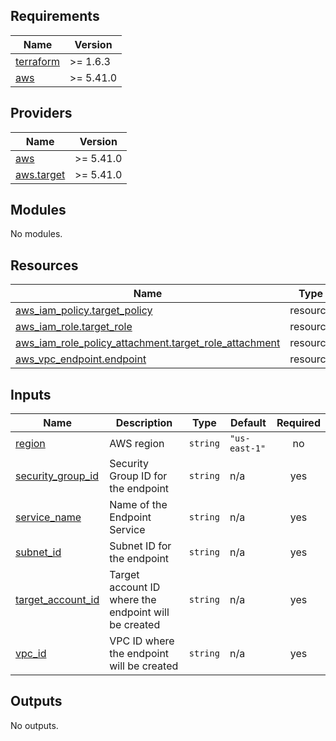 <!-- BEGIN_TF_DOCS -->
## Requirements

| Name | Version |
|------|---------|
| <a name="requirement_terraform"></a> [terraform](#requirement\_terraform) | >= 1.6.3 |
| <a name="requirement_aws"></a> [aws](#requirement\_aws) | >= 5.41.0 |

## Providers

| Name | Version |
|------|---------|
| <a name="provider_aws"></a> [aws](#provider\_aws) | >= 5.41.0 |
| <a name="provider_aws.target"></a> [aws.target](#provider\_aws.target) | >= 5.41.0 |

## Modules

No modules.

## Resources

| Name | Type |
|------|------|
| [aws_iam_policy.target_policy](https://registry.terraform.io/providers/hashicorp/aws/latest/docs/resources/iam_policy) | resource |
| [aws_iam_role.target_role](https://registry.terraform.io/providers/hashicorp/aws/latest/docs/resources/iam_role) | resource |
| [aws_iam_role_policy_attachment.target_role_attachment](https://registry.terraform.io/providers/hashicorp/aws/latest/docs/resources/iam_role_policy_attachment) | resource |
| [aws_vpc_endpoint.endpoint](https://registry.terraform.io/providers/hashicorp/aws/latest/docs/resources/vpc_endpoint) | resource |

## Inputs

| Name | Description | Type | Default | Required |
|------|-------------|------|---------|:--------:|
| <a name="input_region"></a> [region](#input\_region) | AWS region | `string` | `"us-east-1"` | no |
| <a name="input_security_group_id"></a> [security\_group\_id](#input\_security\_group\_id) | Security Group ID for the endpoint | `string` | n/a | yes |
| <a name="input_service_name"></a> [service\_name](#input\_service\_name) | Name of the Endpoint Service | `string` | n/a | yes |
| <a name="input_subnet_id"></a> [subnet\_id](#input\_subnet\_id) | Subnet ID for the endpoint | `string` | n/a | yes |
| <a name="input_target_account_id"></a> [target\_account\_id](#input\_target\_account\_id) | Target account ID where the endpoint will be created | `string` | n/a | yes |
| <a name="input_vpc_id"></a> [vpc\_id](#input\_vpc\_id) | VPC ID where the endpoint will be created | `string` | n/a | yes |

## Outputs

No outputs.
<!-- END_TF_DOCS -->